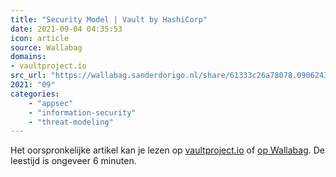 ```yaml
---
title: "Security Model | Vault by HashiCorp"
date: 2021-09-04 04:35:53
icon: article
source: Wallabag
domains:
- vaultproject.io
src_url: "https://wallabag.sanderdorigo.nl/share/61333c26a78078.09062437"
2021: "09"
categories:
    - "appsec"
    - "information-security"
    - "threat-modeling"
---
```

Het oorspronkelijke artikel kan je lezen op [vaultproject.io](https://www.vaultproject.io/docs/internals/security) of [op Wallabag](https://wallabag.sanderdorigo.nl/share/61333c26a78078.09062437). De leestijd is ongeveer 6 minuten.